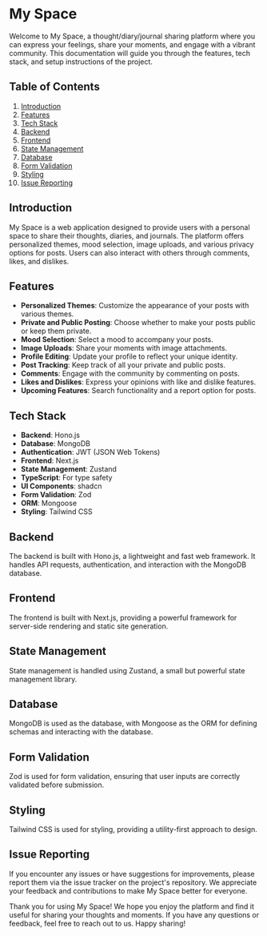 # My Space

Welcome to My Space, a thought/diary/journal sharing platform where you can express your feelings, share your moments, and engage with a vibrant community. This documentation will guide you through the features, tech stack, and setup instructions of the project.

## Table of Contents
1. [Introduction](#introduction)
2. [Features](#features)
3. [Tech Stack](#tech-stack)
4. [Backend](#backend)
5. [Frontend](#frontend)
6. [State Management](#state-management)
7. [Database](#database)
8. [Form Validation](#form-validation)
9. [Styling](#styling)
10. [Issue Reporting](#issue-reporting)

## Introduction
My Space is a web application designed to provide users with a personal space to share their thoughts, diaries, and journals. The platform offers personalized themes, mood selection, image uploads, and various privacy options for posts. Users can also interact with others through comments, likes, and dislikes.

## Features
- **Personalized Themes**: Customize the appearance of your posts with various themes.
- **Private and Public Posting**: Choose whether to make your posts public or keep them private.
- **Mood Selection**: Select a mood to accompany your posts.
- **Image Uploads**: Share your moments with image attachments.
- **Profile Editing**: Update your profile to reflect your unique identity.
- **Post Tracking**: Keep track of all your private and public posts.
- **Comments**: Engage with the community by commenting on posts.
- **Likes and Dislikes**: Express your opinions with like and dislike features.
- **Upcoming Features**: Search functionality and a report option for posts.

## Tech Stack
- **Backend**: Hono.js
- **Database**: MongoDB
- **Authentication**: JWT (JSON Web Tokens)
- **Frontend**: Next.js
- **State Management**: Zustand
- **TypeScript**: For type safety
- **UI Components**: shadcn
- **Form Validation**: Zod
- **ORM**: Mongoose
- **Styling**: Tailwind CSS

## Backend
The backend is built with Hono.js, a lightweight and fast web framework. It handles API requests, authentication, and interaction with the MongoDB database.

## Frontend
The frontend is built with Next.js, providing a powerful framework for server-side rendering and static site generation.

## State Management
State management is handled using Zustand, a small but powerful state management library.

## Database
MongoDB is used as the database, with Mongoose as the ORM for defining schemas and interacting with the database.

## Form Validation
Zod is used for form validation, ensuring that user inputs are correctly validated before submission.

## Styling
Tailwind CSS is used for styling, providing a utility-first approach to design.

## Issue Reporting
If you encounter any issues or have suggestions for improvements, please report them via the issue tracker on the project's repository. We appreciate your feedback and contributions to make My Space better for everyone.

Thank you for using My Space! We hope you enjoy the platform and find it useful for sharing your thoughts and moments. If you have any questions or feedback, feel free to reach out to us. Happy sharing!
